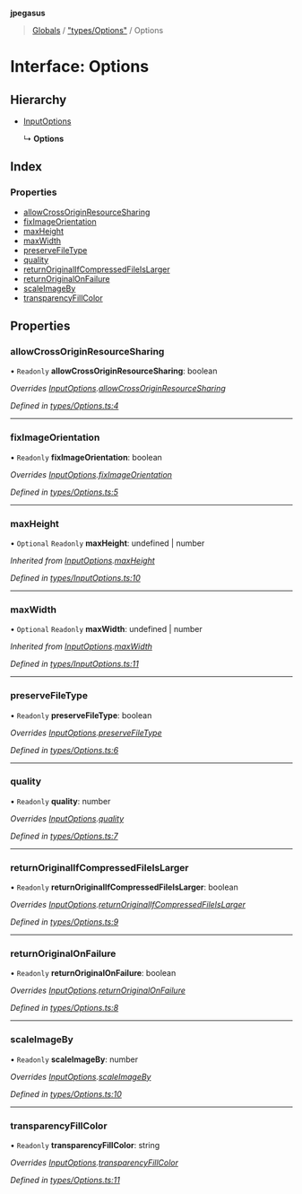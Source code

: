 **jpegasus**

> [Globals](../README.md) / ["types/Options"](../modules/_types_options_.md) / Options

# Interface: Options

## Hierarchy

* [InputOptions](_types_inputoptions_.inputoptions.md)

  ↳ **Options**

## Index

### Properties

* [allowCrossOriginResourceSharing](_types_options_.options.md#allowcrossoriginresourcesharing)
* [fixImageOrientation](_types_options_.options.md#fiximageorientation)
* [maxHeight](_types_options_.options.md#maxheight)
* [maxWidth](_types_options_.options.md#maxwidth)
* [preserveFileType](_types_options_.options.md#preservefiletype)
* [quality](_types_options_.options.md#quality)
* [returnOriginalIfCompressedFileIsLarger](_types_options_.options.md#returnoriginalifcompressedfileislarger)
* [returnOriginalOnFailure](_types_options_.options.md#returnoriginalonfailure)
* [scaleImageBy](_types_options_.options.md#scaleimageby)
* [transparencyFillColor](_types_options_.options.md#transparencyfillcolor)

## Properties

### allowCrossOriginResourceSharing

• `Readonly` **allowCrossOriginResourceSharing**: boolean

*Overrides [InputOptions](_types_inputoptions_.inputoptions.md).[allowCrossOriginResourceSharing](_types_inputoptions_.inputoptions.md#allowcrossoriginresourcesharing)*

*Defined in [types/Options.ts:4](https://github.com/TonyBrobston/jpegasus/blob/ba960ee/src/types/Options.ts#L4)*

___

### fixImageOrientation

• `Readonly` **fixImageOrientation**: boolean

*Overrides [InputOptions](_types_inputoptions_.inputoptions.md).[fixImageOrientation](_types_inputoptions_.inputoptions.md#fiximageorientation)*

*Defined in [types/Options.ts:5](https://github.com/TonyBrobston/jpegasus/blob/ba960ee/src/types/Options.ts#L5)*

___

### maxHeight

• `Optional` `Readonly` **maxHeight**: undefined \| number

*Inherited from [InputOptions](_types_inputoptions_.inputoptions.md).[maxHeight](_types_inputoptions_.inputoptions.md#maxheight)*

*Defined in [types/InputOptions.ts:10](https://github.com/TonyBrobston/jpegasus/blob/ba960ee/src/types/InputOptions.ts#L10)*

___

### maxWidth

• `Optional` `Readonly` **maxWidth**: undefined \| number

*Inherited from [InputOptions](_types_inputoptions_.inputoptions.md).[maxWidth](_types_inputoptions_.inputoptions.md#maxwidth)*

*Defined in [types/InputOptions.ts:11](https://github.com/TonyBrobston/jpegasus/blob/ba960ee/src/types/InputOptions.ts#L11)*

___

### preserveFileType

• `Readonly` **preserveFileType**: boolean

*Overrides [InputOptions](_types_inputoptions_.inputoptions.md).[preserveFileType](_types_inputoptions_.inputoptions.md#preservefiletype)*

*Defined in [types/Options.ts:6](https://github.com/TonyBrobston/jpegasus/blob/ba960ee/src/types/Options.ts#L6)*

___

### quality

• `Readonly` **quality**: number

*Overrides [InputOptions](_types_inputoptions_.inputoptions.md).[quality](_types_inputoptions_.inputoptions.md#quality)*

*Defined in [types/Options.ts:7](https://github.com/TonyBrobston/jpegasus/blob/ba960ee/src/types/Options.ts#L7)*

___

### returnOriginalIfCompressedFileIsLarger

• `Readonly` **returnOriginalIfCompressedFileIsLarger**: boolean

*Overrides [InputOptions](_types_inputoptions_.inputoptions.md).[returnOriginalIfCompressedFileIsLarger](_types_inputoptions_.inputoptions.md#returnoriginalifcompressedfileislarger)*

*Defined in [types/Options.ts:9](https://github.com/TonyBrobston/jpegasus/blob/ba960ee/src/types/Options.ts#L9)*

___

### returnOriginalOnFailure

• `Readonly` **returnOriginalOnFailure**: boolean

*Overrides [InputOptions](_types_inputoptions_.inputoptions.md).[returnOriginalOnFailure](_types_inputoptions_.inputoptions.md#returnoriginalonfailure)*

*Defined in [types/Options.ts:8](https://github.com/TonyBrobston/jpegasus/blob/ba960ee/src/types/Options.ts#L8)*

___

### scaleImageBy

• `Readonly` **scaleImageBy**: number

*Overrides [InputOptions](_types_inputoptions_.inputoptions.md).[scaleImageBy](_types_inputoptions_.inputoptions.md#scaleimageby)*

*Defined in [types/Options.ts:10](https://github.com/TonyBrobston/jpegasus/blob/ba960ee/src/types/Options.ts#L10)*

___

### transparencyFillColor

• `Readonly` **transparencyFillColor**: string

*Overrides [InputOptions](_types_inputoptions_.inputoptions.md).[transparencyFillColor](_types_inputoptions_.inputoptions.md#transparencyfillcolor)*

*Defined in [types/Options.ts:11](https://github.com/TonyBrobston/jpegasus/blob/ba960ee/src/types/Options.ts#L11)*
